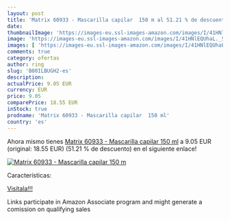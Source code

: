 ```yaml
---
layout: post
title: 'Matrix 60933 - Mascarilla capilar  150 m al 51.21 % de descuento'
date: 
thumbnailImage: 'https://images-eu.ssl-images-amazon.com/images/I/41HNlEQUhaL._SL200_.jpg'
image: 'https://images-eu.ssl-images-amazon.com/images/I/41HNlEQUhaL._SL200_.jpg'
images: [ 'https://images-eu.ssl-images-amazon.com/images/I/41HNlEQUhaL._SL200_.jpg' ]
comments: true
category: ofertas
author: ring
slug: 'B00ILBUGH2-es'
description:
actualPrice: 9.05 EUR
currency: EUR
price: 9.05
comparePrice: 18.55 EUR
inStock: true
prodname: 'Matrix 60933 - Mascarilla capilar  150 ml'
country: 'es'
---
```


Ahora mismo tienes [Matrix 60933 - Mascarilla capilar  150 ml](https://www.amazon.es/dp/B00ILBUGH2/?tag=tolees-21) a 9.05 EUR (original: 18.55 EUR) (51.21 %  de descuento) en el siguiente enlace!

[![Matrix 60933 - Mascarilla capilar  150 m](https://images-eu.ssl-images-amazon.com/images/I/41HNlEQUhaL._SL200_.jpg)](https://www.amazon.es/dp/B00ILBUGH2/?tag=tolees-21)

Características:


[Visítala!!!](https://www.amazon.es/dp/B00ILBUGH2/?tag=tolees-21)

Links participate in Amazon Associate program and might generate a comission on qualifying sales
